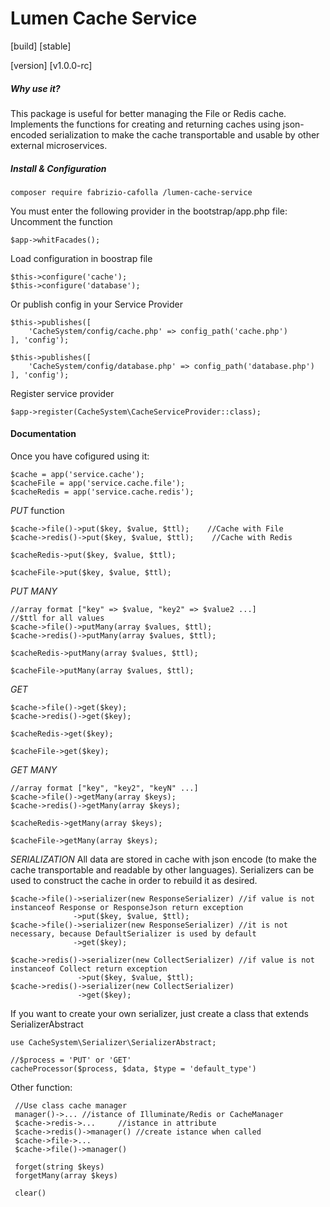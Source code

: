 # Lumen Cache Service
[build] [stable]

[version] [v1.0.0-rc]

##### Why use it?
This package is useful for better managing the File or Redis cache. Implements the functions for creating and returning caches using json-encoded serialization to make the cache transportable and usable by other external microservices.


##### Install & Configuration
    
    composer require fabrizio-cafolla /lumen-cache-service

You must enter the following provider in the bootstrap/app.php file:
Uncomment the function 
    
    $app->whitFacades();

Load configuration in boostrap file

	$this->configure('cache');
	$this->configure('database');
Or publish config in your Service Provider

    $this->publishes([
        'CacheSystem/config/cache.php' => config_path('cache.php')
    ], 'config');
    
    $this->publishes([
        'CacheSystem/config/database.php' => config_path('database.php')
    ], 'config');
    
Register service provider 
    
    $app->register(CacheSystem\CacheServiceProvider::class);

#### Documentation
Once you have cofigured using it:

    $cache = app('service.cache');
    $cacheFile = app('service.cache.file');
    $cacheRedis = app('service.cache.redis');
 

*PUT* function 
    
    $cache->file()->put($key, $value, $ttl);    //Cache with File
    $cache->redis()->put($key, $value, $ttl);    //Cache with Redis
    
    $cacheRedis->put($key, $value, $ttl);
    
    $cacheFile->put($key, $value, $ttl);

*PUT MANY*  

    //array format ["key" => $value, "key2" => $value2 ...]
    //$ttl for all values
    $cache->file()->putMany(array $values, $ttl);
    $cache->redis()->putMany(array $values, $ttl);
    
    $cacheRedis->putMany(array $values, $ttl);
    
    $cacheFile->putMany(array $values, $ttl);
    
*GET*

    $cache->file()->get($key);
    $cache->redis()->get($key);
    
    $cacheRedis->get($key);
    
    $cacheFile->get($key);
    
*GET MANY*

    //array format ["key", "key2", "keyN" ...]
    $cache->file()->getMany(array $keys);
    $cache->redis()->getMany(array $keys);
    
    $cacheRedis->getMany(array $keys);
    
    $cacheFile->getMany(array $keys);
    
*SERIALIZATION*
All data are stored in cache with json encode (to make the cache transportable and readable by other languages).
Serializers can be used to construct the cache in order to rebuild it as desired.
 

    $cache->file()->serializer(new ResponseSerializer) //if value is not instanceof Response or ResponseJson return exception
                  ->put($key, $value, $ttl);  
    $cache->file()->serializer(new ResponseSerializer) //it is not necessary, because DefaultSerializer is used by default
                  ->get($key);  
                  
    $cache->redis()->serializer(new CollectSerializer) //if value is not instanceof Collect return exception
                   ->put($key, $value, $ttl);  
    $cache->redis()->serializer(new CollectSerializer)
                   ->get($key);

If you want to create your own serializer, just create a class that extends SerializerAbstract

    use CacheSystem\Serializer\SerializerAbstract;
    
    //$process = 'PUT' or 'GET'
    cacheProcessor($process, $data, $type = 'default_type')

Other function:

     //Use class cache manager 
     manager()->... //istance of Illuminate/Redis or CacheManager
     $cache->redis->...		//istance in attribute
     $cache->redis()->manager()	//create istance when called 
     $cache->file->...
     $cache->file()->manager()     
     
     forget(string $keys)
     forgetMany(array $keys)
     
     clear()
         
